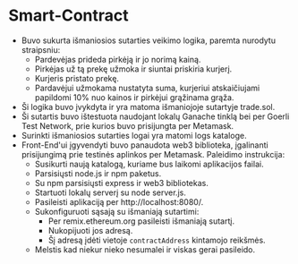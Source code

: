 # Smart-Contract

- Buvo sukurta išmaniosios sutarties veikimo logika, paremta nurodytu straipsniu:
  - Pardevėjas prideda pirkėją ir jo norimą kainą.
  - Pirkėjas už tą prekę užmoka ir siuntai priskiria kurjerį.
  - Kurjeris pristato prekę.
  - Pardavėjui užmokama nustatyta suma, kurjeriui atskaičiujami papildomi 10% nuo kainos ir pirkėjui grąžinama grąža.
- Ši logika buvo įvykdyta ir yra matoma išmaniojoje sutartyje trade.sol.
- Ši sutartis buvo ištestuota naudojant lokalų Ganache tinklą bei per Goerli Test Network, prie kurios buvo prisijungta per Metamask.
- Surinkti išmaniosios sutarties logai yra matomi logs kataloge.
- Front-End'ui įgyvendyti buvo panaudota web3 biblioteka, įgalinanti prisijungimą prie testinės aplinkos per Metamask. Paleidimo instrukcija:
  - Susikurti naują katalogą, kuriame bus laikomi aplikacijos failai.
  - Parsisiųsti node.js ir npm paketus.
  - Su npm parsisiųsti express ir web3 bibliotekas.
  - Startuoti lokalų serverį su node server.js.
  - Pasileisti aplikaciją per http://localhost:8080/.
  - Sukonfiguruoti sąsają su išmaniają sutartimi:
    - Per remix.ethereum.org pasileisti išmaniają sutartį.
    - Nukopijuoti jos adresą.
    - Šį adresą įdėti vietoje `contractAddress` kintamojo reikšmės.
  - Melstis kad niekur nieko nesumalei ir viskas gerai pasileido.
